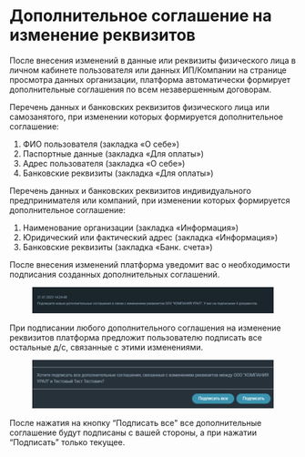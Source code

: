 # Дополнительное соглашение на изменение реквизитов

После внесения изменений в данные или реквизиты физического лица в личном кабинете пользователя или данных ИП/Компании на странице просмотра данных организации, платформа автоматически формирует дополнительные соглашения по всем незавершенным договорам.

Перечень данных и банковских реквизитов физического лица или самозанятого, при изменении которых формируется дополнительное соглашение:

1. ФИО пользователя (закладка «О себе»)
2. Паспортные данные (закладка «Для оплаты»)
3. Адрес пользователя (закладка «О себе»)
4. Банковские реквизиты (закладка «Для оплаты»)

Перечень данных и банковских реквизитов индивидуального предпринимателя или компаний, при изменении которых формируется дополнительное соглашение:

1. Наименование организации (закладка «Информация»)
2. Юридический или фактический адрес (закладка «Информация»)
3. Банковские реквизиты (закладка «Банк. счета»)

После внесения изменений платформа уведомит вас о необходимости подписания созданных дополнительных соглашений.

<figure><img src="../.gitbook/assets/image (1730).png" alt=""><figcaption></figcaption></figure>

При подписании любого дополнительного соглашения на изменение реквизитов платформа предложит пользователю подписать все остальные д/с, связанные с этими изменениями.

<figure><img src="../.gitbook/assets/image (1757).png" alt=""><figcaption></figcaption></figure>

После нажатия на кнопку “Подписать все" все дополнительные соглашение будут подписаны с вашей стороны, а при нажатии “Подписать” только текущее.
